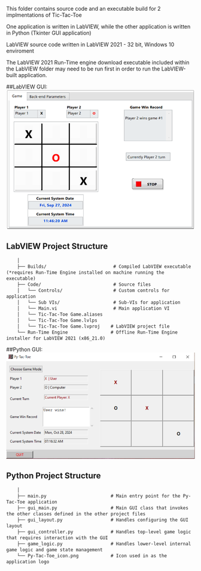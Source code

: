 This folder contains source code and an executable build for 2 implmentations of Tic-Tac-Toe

One application is written in LabVIEW, while the other application is written in Python (Tkinter GUI application)

LabVIEW source code written in LabVIEW 2021 - 32 bit, Windows 10 enviroment

The LabVIEW 2021 Run-Time engine download executable included within the LabVIEW folder may need to be run first in order to run the LabVIEW-built application.

##LabVIEW GUI:
![Tic-Tac-Toe-LV-GUI](Tic-Tac-Toe-LV-GUI.PNG)

## LabVIEW Project Structure

        │
        ├── Builds/                         # Compiled LabVIEW executable (*requires Run-Time Engine installed on machine running the executable)
        ├── Code/                           # Source files
        │   └── Controls/    				# Custom controls for application
		│	└── Sub VIs/					# Sub-VIs for application
		│	└── Main.vi						# Main application VI
		│	└── Tic-Tac-Toe Game.aliases
		│	└── Tic-Tac-Toe Game.lvlps 
		│	└── Tic-Tac-Toe Game.lvproj    # LabVIEW project file
        └── Run-Time Engine                # Offline Run-Time Engine installer for LabVIEW 2021 (x86_21.0)
		
		
##Python GUI:
![Py-Tac-Toe-Tk-GUI](Py-Tac-Toe-Tk-GUI.PNG)

## Python Project Structure

        │
        ├── main.py                        # Main entry point for the Py-Tac-Toe application
        ├── gui_main.py                    # Main GUI class that invokes the other classes defined in the other project files
        ├── gui_layout.py                  # Handles configuring the GUI layout 
        ├── gui_controller.py              # Handles top-level game logic that requires interaction with the GUI
		├── game_logic.py                  # Handles lower-level internal game logic and game state management
        └── Py-Tac-Toe_icon.png            # Icon used in as the application logo
		
